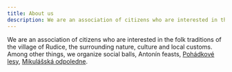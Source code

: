 ```yaml
---
title: About us
description: We are an association of citizens who are interested in the folk traditions of the village of Rudice
---
```


We are an association of citizens who are interested in the folk traditions of the village of Rudice, the surrounding nature, culture and local customs. Among other things, we organize social balls, Antonín feasts, [Pohádkové lesy](https://pohles.rudickamladez.cz), [Mikulášská odpoledne](https://mikulas.rudickamladez.cz).